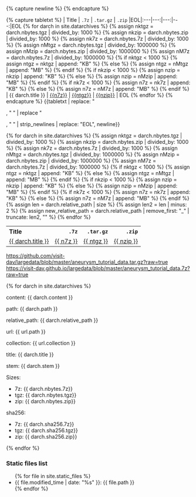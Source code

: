 ---
---

<!--
We're using Liquid here somewhat unusually to have it output MARKDOWN instead
of the usual HTML. But, the challenge is that Markdown is highly sensitive to
newlines and Liquid is somewhat unpredictable in the creation of newlines.
So, first, we need to create a Liquid variable that represents
a NEWLINE. That is that the first capture block is all about. Then, we capture
the entire Markdown table as a single Liquid string variable, tabletxt, with
'EOL' representing the end of each line of the table. Finally, we output the
Markdown table, striping all newlines that Liquid may have inserted, replacing
any HTML <p> and </p> that Liquid may have inserted with spaces and then finally
replacing the EOLs with real newlines.
-->
{% capture newline %}
{% endcapture %}

{% capture tabletxt %}
| Title | `.7z` | `.tar.gz` | `.zip` |EOL|:---|---:|---:|---:|EOL
{% for darch in site.datarchives %}
    {% assign nktgz = darch.nbytes.tgz | divided_by: 1000 %}
    {% assign nkzip = darch.nbytes.zip | divided_by: 1000 %}
    {% assign nk7z = darch.nbytes.7z | divided_by: 1000 %}
    {% assign nMtgz = darch.nbytes.tgz | divided_by: 1000000 %}
    {% assign nMzip = darch.nbytes.zip | divided_by: 1000000 %}
    {% assign nM7z = darch.nbytes.7z | divided_by: 1000000 %}
    {% if nktgz < 1000 %}
        {% assign ntgz = nktgz | append: "KB" %}
    {% else %}
        {% assign ntgz = nMtgz | append: "MB" %}
    {% endif %}
    {% if nkzip < 1000 %}
        {% assign nzip = nkzip | append: "KB" %}
    {% else %}
        {% assign nzip = nMzip | append: "MB" %}
    {% endif %}
    {% if nk7z < 1000 %}
        {% assign n7z = nk7z | append: "KB" %}
    {% else %}
        {% assign n7z = nM7z | append: "MB" %}
    {% endif %}
| {{ darch.title }} | [{{n7z}}]({{site.rawdata_baseurl}}/{{darch.stem}}.7z?raw=true) | [{{ntgz}}]({{site.rawdata_baseurl}}/{{darch.stem}}.tar.gz?raw=true) | [{{nzip}}]({{site.rawdata_baseurl}}/{{darch.stem}}.zip?raw=true) | EOL
{% endfor %}
{% endcapture %}
{{tabletxt | replace: "<p>, " " | replace "</p>, " " | strip_newlines | replace: "EOL", newline}}


<!-- Here is the normal HTML way -->
<table>
  <tr>
    <th style="text-align: left">Title</th>
    <th style="text-align: right"><code>.7z</code></th>
    <th style="text-align: right"><code>.tar.gz</code></th>
    <th style="text-align: right"><code>.zip</code></th>
  </tr>
{% for darch in site.datarchives %}
    {% assign nktgz = darch.nbytes.tgz | divided_by: 1000 %}
    {% assign nkzip = darch.nbytes.zip | divided_by: 1000 %}
    {% assign nk7z = darch.nbytes.7z | divided_by: 1000 %}
    {% assign nMtgz = darch.nbytes.tgz | divided_by: 1000000 %}
    {% assign nMzip = darch.nbytes.zip | divided_by: 1000000 %}
    {% assign nM7z = darch.nbytes.7z | divided_by: 1000000 %}
    {% if nktgz < 1000 %}
        {% assign ntgz = nktgz | append: "KB" %}
    {% else %}
        {% assign ntgz = nMtgz | append: "MB" %}
    {% endif %}
    {% if nkzip < 1000 %}
        {% assign nzip = nkzip | append: "KB" %}
    {% else %}
        {% assign nzip = nMzip | append: "MB" %}
    {% endif %}
    {% if nk7z < 1000 %}
        {% assign n7z = nk7z | append: "KB" %}
    {% else %}
        {% assign n7z = nM7z | append: "MB" %}
    {% endif %}
    {% assign len = darch.relative_path | size %}
    {% assign len2 = len | minus: 2 %}
    {% assign new_relative_path = darch.relative_path | remove_first: "_" | truncate: len2, "" %}
    <tr>
        <td style="text-align: left"><a href="{{ new_relative_path }}">{{ darch.title }}</a></td>
        <td style="text-align: right"><a href="{{ site.rawdata_baseurl }}/{{ darch.stem }}.7z?raw=true">{{ n7z }}</a></td>
        <td style="text-align: right"><a href="{{ site.rawdata_baseurl }}/{{ darch.stem }}.tar.gz?raw=true">{{ ntgz }}</a></td>
        <td style="text-align: right"><a href="{{ site.rawdata_baseurl }}/{{ darch.stem }}.zip?raw=true">{{ nzip }}</a></td>
    </tr>
{% endfor %}
</table>

https://github.com/visit-dav/largedata/blob/master/aneurysm_tutorial_data.tar.gz?raw=true
https://visit-dav.github.io/largedata/blob/master/aneurysm_tutorial_data.7z?raw=true


{% for darch in site.datarchives %}
<p>content: {{ darch.content }}</p>
<p>path: {{ darch.path }}</p>
<p>relative_path: {{ darch.relative_path }}</p>
<p>url: {{ url.path }}</p>
<p>collection: {{ url.collection }}</p>

<p>title: {{ darch.title }}</p>
<p>stem: {{ darch.stem }}</p>
<p>Sizes:</p>
<ul>
<li>7z: {{ darch.nbytes.7z}}</li>
<li>tgz: {{ darch.nbytes.tgz}}</li>
<li>zip: {{ darch.nbytes.zip}}</li>
</ul>
<p>sha256:</p>
<ul>
<li>7z: {{ darch.sha256.7z}}</li>
<li>tgz: {{ darch.sha256.tgz}}</li>
<li>zip: {{ darch.sha256.zip}}</li>
</ul>
{% endfor %}

### Static files list
<ul>
{% for file in site.static_files %}
<li>{{ file.modified_time | date: "%s" }}: {{ file.path }}</li>
{% endfor %}
</ul>

